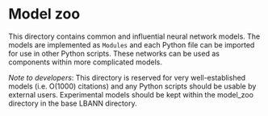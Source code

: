 # Model zoo

This directory contains common and influential neural network
models. The models are implemented as `Modules` and each Python file
can be imported for use in other Python scripts. These networks can be
used as components within more complicated models.

_Note to developers_: This directory is reserved for very
well-established models (i.e. O(1000) citations) and any Python
scripts should be usable by external users. Experimental models
should be kept within the model_zoo directory in the base LBANN
directory.

